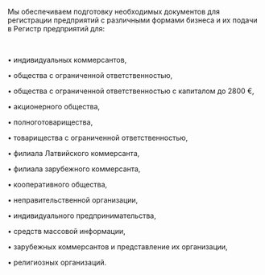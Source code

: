 Мы обеспечиваем подготовку необходимых документов для регистрации предприятий с различными формами бизнеса и их подачи в Регистр предприятий для:

<br/>

• индивидуальных коммерсантов,

• общества с ограниченной ответственностью,

• общества с ограниченной ответственностью с капиталом до 2800 €,

• акционерного общества,

• полноготоварищества,

• товарищества с ограниченной ответственностью,

• филиала Латвийского коммерсанта,

• филиала зарубежного коммерсанта,

• кооперативного общества,

• неправительственной организации,

• индивидуального предпринимательства,

• средств массовой информации,

• зарубежных коммерсантов и представление их организации,

• религиозных организаций.

